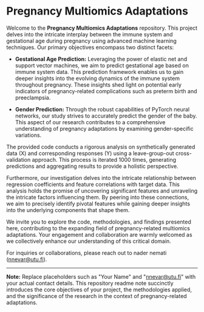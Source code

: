 # Pregnancy Multiomics Adaptations

Welcome to the **Pregnancy Multiomics Adaptations** repository. This project delves into the intricate interplay between the immune system and gestational age during pregnancy using advanced machine learning techniques. Our primary objectives encompass two distinct facets:

- **Gestational Age Prediction:** Leveraging the power of elastic net and support vector machines, we aim to predict gestational age based on immune system data. This prediction framework enables us to gain deeper insights into the evolving dynamics of the immune system throughout pregnancy. These insights shed light on potential early indicators of pregnancy-related complications such as preterm birth and preeclampsia.

- **Gender Prediction:** Through the robust capabilities of PyTorch neural networks, our study strives to accurately predict the gender of the baby. This aspect of our research contributes to a comprehensive understanding of pregnancy adaptations by examining gender-specific variations.

The provided code conducts a rigorous analysis on synthetically generated data (X) and corresponding responses (Y) using a leave-group-out cross-validation approach. This process is iterated 1000 times, generating predictions and aggregating results to provide a holistic perspective.

Furthermore, our investigation delves into the intricate relationship between regression coefficients and feature correlations with target data. This analysis holds the promise of uncovering significant features and unraveling the intricate factors influencing them. By peering into these connections, we aim to precisely identify pivotal features while gaining deeper insights into the underlying components that shape them.

We invite you to explore the code, methodologies, and findings presented here, contributing to the expanding field of pregnancy-related multiomics adaptations. Your engagement and collaboration are warmly welcomed as we collectively enhance our understanding of this critical domain.

For inquiries or collaborations, please reach out to nader nemati (nnevar@utu.fi).

---

**Note:** Replace placeholders such as "Your Name" and "nnevar@utu.fi" with your actual contact details. This repository readme note succinctly introduces the core objectives of your project, the methodologies applied, and the significance of the research in the context of pregnancy-related adaptations.
